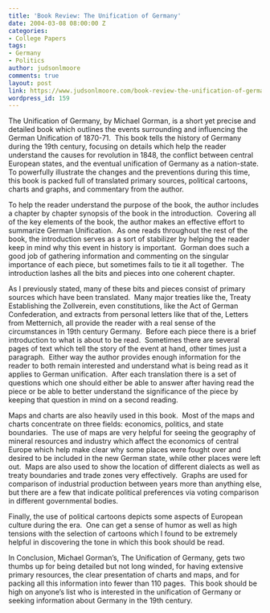 ```yaml
---
title: 'Book Review: The Unification of Germany'
date: 2004-03-08 08:00:00 Z
categories:
- College Papers
tags:
- Germany
- Politics
author: judsonlmoore
comments: true
layout: post
link: https://www.judsonlmoore.com/book-review-the-unification-of-germany/
wordpress_id: 159
---
```


The Unification of Germany, by Michael Gorman, is a short yet precise and detailed book which outlines the events surrounding and influencing the German Unification of 1870-71.  This book tells the history of Germany during the 19th century, focusing on details which help the reader understand the causes for revolution in 1848, the conflict between central European states, and the eventual unification of Germany as a nation-state.  To powerfully illustrate the changes and the preventions during this time, this book is packed full of translated primary sources, political cartoons, charts and graphs, and commentary from the author.

To help the reader understand the purpose of the book, the author includes a chapter by chapter synopsis of the book in the introduction.  Covering all of the key elements of the book, the author makes an effective effort to summarize German Unification.  As one reads throughout the rest of the book, the introduction serves as a sort of stabilizer by helping the reader keep in mind why this event in history is important.  Gorman does such a good job of gathering information and commenting on the singular importance of each piece, but sometimes fails to tie it all together.  The introduction lashes all the bits and pieces into one coherent chapter.

As I previously stated, many of these bits and pieces consist of primary sources which have been translated.  Many major treaties like the, Treaty Establishing the Zollverein, even constitutions, like the Act of German Confederation, and extracts from personal letters like that of the, Letters from Metternich, all provide the reader with a real sense of the circumstances in 19th century Germany.  Before each piece there is a brief introduction to what is about to be read.  Sometimes there are several pages of text which tell the story of the event at hand, other times just a paragraph.  Either way the author provides enough information for the reader to both remain interested and understand what is being read as it applies to German unification.  After each translation there is a set of questions which one should either be able to answer after having read the piece or be able to better understand the significance of the piece by keeping that question in mind on a second reading.

Maps and charts are also heavily used in this book.  Most of the maps and charts concentrate on three fields: economics, politics, and state boundaries.  The use of maps are very helpful for seeing the geography of mineral resources and industry which affect the economics of central Europe which help make clear why some places were fought over and desired to be included in the new German state, while other places were left out.  Maps are also used to show the location of different dialects as well as treaty boundaries and trade zones very effectively.  Graphs are used for comparison of industrial production between years more than anything else, but there are a few that indicate political preferences via voting comparison in different governmental bodies.

Finally, the use of political cartoons depicts some aspects of European culture during the era.  One can get a sense of humor as well as high tensions with the selection of cartoons which I found to be extremely helpful in discovering the tone in which this book should be read.

In Conclusion, Michael Gorman’s, The Unification of Germany, gets two thumbs up for being detailed but not long winded, for having extensive primary resources, the clear presentation of charts and maps, and for packing all this information into fewer than 110 pages.  This book should be high on anyone’s list who is interested in the unification of Germany or seeking information about Germany in the 19th century.
